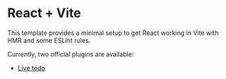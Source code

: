 # React + Vite

This template provides a minimal setup to get React working in Vite with HMR and some ESLint rules.

Currently, two official plugins are available:

- [Live todo](https://react-redux-todo-1.netlify.app/) 